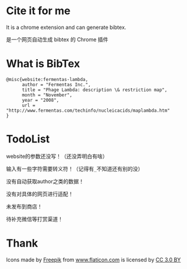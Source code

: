 # Cite it for me

It is a chrome extension and can generate bibtex.

是一个网页自动生成 bibtex 的 Chrome 插件

# What is BibTex

```
@misc{website:fermentas-lambda,
      author = "Fermentas Inc.",
      title = "Phage Lambda: description \& restriction map",
      month = "November",
      year = "2008",
      url = "http://www.fermentas.com/techinfo/nucleicacids/maplambda.htm"
}
```

# TodoList

website的参数还没写！（还没弄明白有啥）

输入有一些字符需要转义符！（记得有`_`不知道还有别的没）

没有自动获取author之类的数据！

没有对具体的网页进行适配！

未发布到商店！

待补充微信等打赏渠道！

# Thank

<div>Icons made by <a href="http://www.freepik.com" title="Freepik">Freepik</a> from <a href="https://www.flaticon.com/" title="Flaticon">www.flaticon.com</a> is licensed by <a href="http://creativecommons.org/licenses/by/3.0/" title="Creative Commons BY 3.0" target="_blank">CC 3.0 BY</a></div>